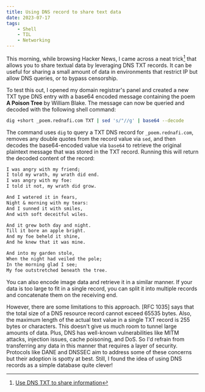 ```yaml
---
title: Using DNS record to share text data
date: 2023-07-17
tags:
    - Shell
    - TIL
    - Networking
---
```


This morning, while browsing Hacker News, I came across a neat trick[^1] that allows you to
share textual data by leveraging DNS TXT records. It can be useful for sharing a small
amount of data in environments that restrict IP but allow DNS queries, or to bypass
censorship.

To test this out, I opened my domain registrar's panel and created a new TXT type DNS entry
with a base64 encoded message containing the poem **A Poison Tree** by William Blake. The
message can now be queried and decoded with the following shell command:

```sh
dig +short _poem.rednafi.com TXT | sed 's/"//g' | base64 --decode
```

The command uses `dig` to query a TXT DNS record for `_poem.rednafi.com`, removes any double
quotes from the record value via `sed`, and then decodes the base64-encoded value via
`base64` to retrieve the original plaintext message that was stored in the TXT record.
Running this will return the decoded content of the record:

```txt
I was angry with my friend;
I told my wrath, my wrath did end.
I was angry with my foe:
I told it not, my wrath did grow.

And I watered it in fears,
Night & morning with my tears:
And I sunned it with smiles,
And with soft deceitful wiles.

And it grew both day and night.
Till it bore an apple bright.
And my foe beheld it shine,
And he knew that it was mine.

And into my garden stole,
When the night had veiled the pole;
In the morning glad I see;
My foe outstretched beneath the tree.
```

You can also encode image data and retrieve it in a similar manner. If your data is too
large to fit in a single record, you can split it into multiple records and concatenate them
on the receiving end.

However, there are some limitations to this approach. [RFC 1035] says that the total size of
a DNS resource record cannot exceed 65535 bytes. Also, the maximum length of the actual text
value in a single TXT record is 255 bytes or characters. This doesn't give us much room to
tunnel large amounts of data. Plus, DNS has well-known vulnerabilities like MITM attacks,
injection issues, cache poisoning, and DoS. So I'd refrain from transferring any data in
this manner that requires a layer of security. Protocols like DANE and DNSSEC aim to address
some of these concerns but their adoption is spotty at best. Still, I found the idea of
using DNS records as a simple database quite clever!


[^1]: [Use DNS TXT to share information](https://news.ycombinator.com/item?id=36754366)
[^2]: [RFC 1035](https://datatracker.ietf.org/doc/html/rfc1035)
